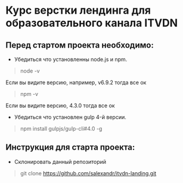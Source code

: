 # Курс верстки лендинга для образовательного канала ITVDN

## Перед стартом проекта необходимо:

* Убедиться что установленны node.js и npm.

> node -v

Если вы видите версию, например, v6.9.2 тогда все ок

> npm -v

Если вы видите версию, 4.3.0 тогда все ок

* Убедиться что установлен gulp 4-й версии.

> npm install gulpjs/gulp-cli#4.0 -g

## Инструкция для старта проекта:

* Склонировать данный репозиторий

 > git clone https://github.com/salexandr/itvdn-landing.git
 
 